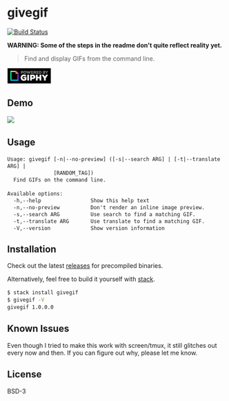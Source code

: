 # givegif

[![Build Status](https://travis-ci.org/passy/givegif.svg?branch=master)](https://travis-ci.org/passy/givegif)

**WARNING: Some of the steps in the readme don't quite reflect reality yet.**

> Find and display GIFs from the command line.

![Power by Giphy](media/giphypowered.png)

## Demo

![](https://github.com/passy/givegif/raw/master/media/usage.gif)

## Usage

```
Usage: givegif [-n|--no-preview] ([-s|--search ARG] | [-t|--translate ARG] |
               [RANDOM_TAG])
  Find GIFs on the command line.

Available options:
  -h,--help                Show this help text
  -n,--no-preview          Don't render an inline image preview.
  -s,--search ARG          Use search to find a matching GIF.
  -t,--translate ARG       Use translate to find a matching GIF.
  -V,--version             Show version information
```

## Installation

Check out the latest [releases](https://github.com/passy/givegif/releases) for
precompiled binaries.

Alternatively, feel free to build it yourself with
[stack](http://haskellstack.org).


```bash
$ stack install givegif
$ givegif -V
givegif 1.0.0.0
```

## Known Issues

Even though I tried to make this work with screen/tmux, it still glitches out
every now and then. If you can figure out why, please let me know.

## License

BSD-3
